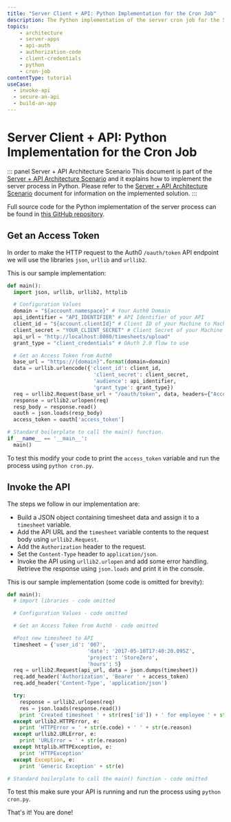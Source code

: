 ```yaml
---
title: "Server Client + API: Python Implementation for the Cron Job"
description: The Python implementation of the server cron job for the Server Client + API architecture scenario
topics:
    - architecture
    - server-apps
    - api-auth
    - authorization-code
    - client-credentials
    - python
    - cron-job
contentType: tutorial
useCase:
  - invoke-api
  - secure-an-api
  - build-an-app
---
```


# Server Client + API: Python Implementation for the Cron Job

::: panel Server + API Architecture Scenario
This document is part of the [Server + API Architecture Scenario](/architecture-scenarios/application/server-api) and it explains how to implement the server process in Python. Please refer to the [Server + API Architecture Scenario](/architecture-scenarios/application/server-api) document for information on the implemented solution.
:::

Full source code for the Python implementation of the server process can be found in [this GitHub repository](https://github.com/auth0-samples/auth0-pnp-exampleco-timesheets/tree/master/timesheets-cron/python).

## Get an Access Token

In order to make the HTTP request to the Auth0 `/oauth/token` API endpoint we will use the libraries `json`, `urllib` and `urllib2`.

This is our sample implementation:

```python
def main():
  import json, urllib, urllib2, httplib

  # Configuration Values
  domain = "${account.namespace}" # Your Auth0 Domain
  api_identifier = "API_IDENTIFIER" # API Identifier of your API
  client_id = "${account.clientId}" # Client ID of your Machine to Machine Application
  client_secret = "YOUR_CLIENT_SECRET" # Client Secret of your Machine to Machine Application
  api_url = "http://localhost:8080/timesheets/upload"
  grant_type = "client_credentials" # OAuth 2.0 flow to use

  # Get an Access Token from Auth0
  base_url = "https://{domain}".format(domain=domain)
  data = urllib.urlencode({'client_id': client_id,
                            'client_secret': client_secret,
                            'audience': api_identifier,
                            'grant_type': grant_type})
  req = urllib2.Request(base_url + "/oauth/token", data, headers={"Accept": "application/json"})
  response = urllib2.urlopen(req)
  resp_body = response.read()
  oauth = json.loads(resp_body)
  access_token = oauth['access_token']

# Standard boilerplate to call the main() function.
if __name__ == '__main__':
  main()
```

To test this modify your code to print the `access_token` variable and run the process using `python cron.py`.

## Invoke the API

The steps we follow in our implementation are:
- Build a JSON object containing timesheet data and assign it to a `timesheet` variable.
- Add the API URL and the `timesheet` variable contents to the request body using `urllib2.Request`.
- Add the `Authorization` header to the request.
- Set the `Content-Type` header to `application/json`.
- Invoke the API using `urllib2.urlopen` and add some error handling.
Retrieve the response using `json.loads` and print it in the console.

This is our sample implementation (some code is omitted for brevity):

```python
def main():
  # import libraries - code omitted

  # Configuration Values - code omitted

  # Get an Access Token from Auth0 - code omitted

  #Post new timesheet to API
  timesheet = {'user_id': '007',
                          'date': '2017-05-10T17:40:20.095Z',
                          'project': 'StoreZero',
                          'hours': 5}
  req = urllib2.Request(api_url, data = json.dumps(timesheet))
  req.add_header('Authorization', 'Bearer ' + access_token)
  req.add_header('Content-Type', 'application/json')

  try:
    response = urllib2.urlopen(req)
    res = json.loads(response.read())
    print 'Created timesheet ' + str(res['id']) + ' for employee ' + str(res['user_id'])
  except urllib2.HTTPError, e:
    print 'HTTPError = ' + str(e.code) + ' ' + str(e.reason)
  except urllib2.URLError, e:
    print 'URLError = ' + str(e.reason)
  except httplib.HTTPException, e:
    print 'HTTPException'
  except Exception, e:
    print 'Generic Exception' + str(e)

# Standard boilerplate to call the main() function - code omitted
```

To test this make sure your API is running and run the process using `python cron.py`.

That's it! You are done!
